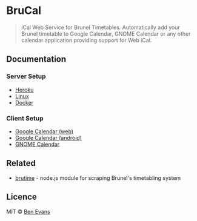 # BruCal

> iCal Web Service for Brunel Timetables. Automatically add your Brunel timetable to Google Calendar, GNOME Calendar or any other calendar application providing support for Web iCal.

## Documentation

### Server Setup

* [Heroku](docs/setup-server/heroku.md)
* [Linux](docs/setup-server/linux.md)
* [Docker](docs/setup-server/docker.md)

### Client Setup

* [Google Calendar (web)](docs/setup-client/google-calendar-web.md)
* [Google Calendar (android)](docs/setup-client/google-calendar-android.md)
* [GNOME Calendar](docs/setup-client/gnome-calendar.md)

## Related

* [brutime](https://github.com/bencevans/brutime) - node.js module for scraping Brunel's timetabling system

## Licence

MIT &copy; [Ben Evans](https://bencevans.io)